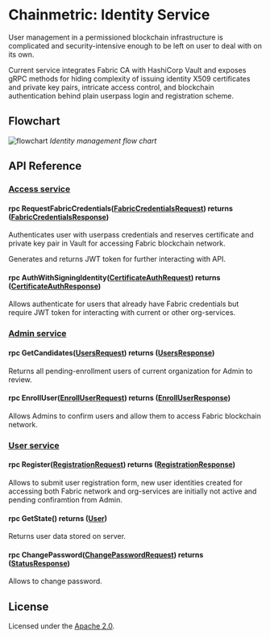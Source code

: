 # Chainmetric: Identity Service

User management in a permissioned blockchain infrastructure is complicated and security-intensive enough to be left on user to deal with on its own.

Current service integrates Fabric CA with HashiCorp Vault and exposes gRPC methods for hiding complexity of issuing identity X509 certificates and private key pairs, intricate access control, and blockchain authentication behind plain userpass login and registration scheme.

## Flowchart

![flowchart]
*Identity management flow chart*

[flowchart]: https://github.com/timoth-y/chainmetric-network/blob/github/update_readme/docs/identity-service-flowchart.png?raw=true

## API Reference

### [Access service](https://github.com/timoth-y/chainmetric-network/blob/main/orgservices/identity/api/rpc/access_grpc.proto)
#### rpc RequestFabricCredentials([FabricCredentialsRequest](https://github.com/timoth-y/chainmetric-network/blob/main/orgservices/identity/api/presenter/access.proto#L10)) returns ([FabricCredentialsResponse](https://github.com/timoth-y/chainmetric-network/blob/main/orgservices/identity/api/presenter/access.proto#L15))

Authenticates user with userpass credentials and reserves certificate and private key pair in Vault for accessing Fabric blockchain network.

Generates and returns JWT token for further interacting with API.

#### rpc AuthWithSigningIdentity([CertificateAuthRequest](https://github.com/timoth-y/chainmetric-network/blob/main/orgservices/identity/api/presenter/access.proto#L30)) returns ([CertificateAuthResponse](https://github.com/timoth-y/chainmetric-network/blob/main/orgservices/identity/api/presenter/access.proto#L35))

Allows authenticate for users that already have Fabric credentials but require JWT token for interacting with current or other org-services.

### [Admin service](https://github.com/timoth-y/chainmetric-network/blob/main/orgservices/identity/api/rpc/admin_grpc.proto)
#### rpc GetCandidates([UsersRequest](https://github.com/timoth-y/chainmetric-network/blob/main/orgservices/identity/api/presenter/user.proto#L24)) returns ([UsersResponse](https://github.com/timoth-y/chainmetric-network/blob/main/orgservices/identity/api/presenter/user.proto#L26))

Returns all pending-enrollment users of current organization for Admin to review.

#### rpc EnrollUser([EnrollUserRequest](https://github.com/timoth-y/chainmetric-network/blob/main/orgservices/identity/api/presenter/admin.proto#L10)) returns ([EnrollUserResponse](https://github.com/timoth-y/chainmetric-network/blob/main/orgservices/identity/api/presenter/admin.proto#L16))

Allows Admins to confirm users and allow them to access Fabric blockchain network.

### [User service](https://github.com/timoth-y/chainmetric-network/blob/main/orgservices/identity/api/rpc/user_grpc.proto)

#### rpc Register([RegistrationRequest](https://github.com/timoth-y/chainmetric-network/blob/main/orgservices/identity/api/presenter/user.proto#L33)) returns ([RegistrationResponse](https://github.com/timoth-y/chainmetric-network/blob/main/orgservices/identity/api/presenter/user.proto#L39))
Allows to submit user registration form, new user identities created for accessing both Fabric network and org-services are initially not active and pending confiramtion from Admin.

#### rpc GetState() returns ([User](https://github.com/timoth-y/chainmetric-network/blob/main/orgservices/identity/api/presenter/user.proto#L10))

Returns user data stored on server.

#### rpc ChangePassword([ChangePasswordRequest](https://github.com/timoth-y/chainmetric-network/blob/main/orgservices/identity/api/presenter/user.proto#L46)) returns ([StatusResponse](https://github.com/timoth-y/chainmetric-network/blob/main/orgservices/shared/proto/status.proto))

Allows to change password.

## License

Licensed under the [Apache 2.0](https://github.com/timoth-y/chainmetric-network/blob/main/LICENSE).
